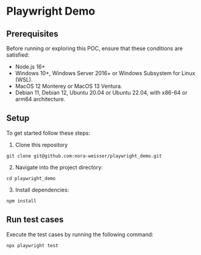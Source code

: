 # Playwright Demo

## Prerequisites
Before running or exploring this POC, ensure that these conditions are satisfied:
- Node.js 16+
- Windows 10+, Windows Server 2016+ or Windows Subsystem for Linux (WSL).
- MacOS 12 Monterey or MacOS 13 Ventura.
- Debian 11, Debian 12, Ubuntu 20.04 or Ubuntu 22.04, with x86-64 or arm64 architecture.

## Setup

To get started follow these steps:

1. Clone this repository

```
git clone git@github.com:nora-weisser/playwright_demo.git
```
2. Navigate into the project directory:
```
cd playwright_demo
```
3. Install dependencies:
```
npm install
```

## Run test cases

Execute the test cases by running the following command:
```
npx playwright test
```
